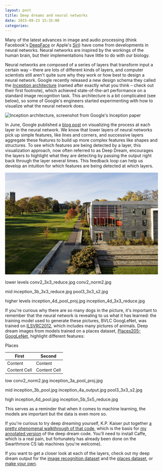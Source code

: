 ```yaml
---
layout: post
title: Deep dreams and neural networks
date: 2015-09-23 15:35:00
categories:
---
```


Many of the latest advances in image and audio processing (think Facebook's [DeepFace](https://research.facebook.com/publications/480567225376225/deepface-closing-the-gap-to-human-level-performance-in-face-verification/) or Apple's [Siri](http://www.wired.com/2014/06/siri_ai/)) have come from developments in neural networks. Neural networks are inspired by the workings of the human brain, but their implementations have little to do with our biology. 

Neural networks are composed of a series of layers that transform input a certain way – there are lots of different kinds of layers, and computer scientists still aren't quite sure why they work or how best to design a neural network. Google recently released a new design schema they called the [Inception architecture](http://www.cv-foundation.org/openaccess/content_cvpr_2015/papers/Szegedy_Going_Deeper_With_2015_CVPR_paper.pdf) (named after exactly what you think – check out their first footnote), which achieved state-of-the-art performance on a standard image recognition task. This architecture is a bit complicated (see below), so some of Google's engineers started experimenting with how to visualize what the neural network does.

![Inception architecture, screenshot from Google's Inception paper](http://devblogs.nvidia.com/parallelforall/wp-content/uploads/sites/3/2015/08/image6-624x172.png)

In June, Google published a [blog post](http://googleresearch.blogspot.com/2015/06/inceptionism-going-deeper-into-neural.html) on visualizing the process at each layer in the neural network. We know that lower layers of neural networks pick up simple features, like lines and corners, and successive layers aggregate these features to build up more complex features like shapes and structures. To see which features are being detected by a layer, this visualization approach, now often referred to as Deep Dream, encourages the layers to highlight what they are detecting by passing the output right back through the layer several times. This feedback loop can help us develop an intuition for which features are being detected at which layers.


![Input image, the view from Alice Paul dormitory at Swarthmore](/assets/ap.jpg)

lower levels
conv2_3x3_reduce.jpg
conv2_norm2.jpg

mid
inception_3b_3x3_reduce.jpg
pool3_3x3_s2.jpg

higher levels
inception_4d_pool_proj.jpg
inception_4d_3x3_reduce.jpg


If you're curious why there are so many dogs in the picture, it's important to remember that the neural network is revealing to us what it has learned: the training model used to generate these pictures, BVLC GoogLeNet, was trained on [ILSVRC2012](http://www.image-net.org/challenges/LSVRC/2014/), which includes many pictures of animals. Deep dream images from models trained on a places dataset, [Places205-GoogLeNet](http://places.csail.mit.edu/downloadCNN.html), highlight different features:

Places

| First | Second |
| ------------- | ------------- |
| Content | Content  |
| Content Cell  | Content Cell  | 

low
conv2_norm2.jpg
inception_3a_pool_proj.jpg

mid
inception_3b_pool.jpg
inception_4a_output.jpg
pool3_3x3_s2.jpg

high
inception_4d_pool.jpg
inception_5b_5x5_reduce.jpg


This serves as a reminder that when it comes to machine learning, the models are important but the data is even more so.

If you're curious to try deep dreaming yourself, K.P. Kaiser put together [a pretty phenomenal walkthrough of that code](http://www.kpkaiser.com/machine-learning/diving-deeper-into-deep-dreams/), which is the basis for [my annotated version](https://github.swarthmore.edu/DeepLearningCS93/pycaffe/blob/master/deepdream.py) of the deep dream code. You'll need to install Caffe, which is a real pain, but fortunately has already been done on the Swarthmore CS lab machines (you're welcome). 


If you want to get a closer look at each of the layers, check out my deep dream output for the [image recognition dataset](http://imgur.com/a/bi6uJ) and the [places dataset](http://imgur.com/a/w3xsz), or [make your own](http://deepdreamgenerator.com/).

<!-- 


Documentation for Caffe in Python is [sparse](https://github.com/BVLC/caffe/issues/1774) and a bit of a [work in progress](https://github.com/BVLC/caffe/pull/1703). To try to get a feel for how to use Caffe, I went looking for examples of pyCaffe in the wild and found Google's [Deep Dream](http://googleresearch.blogspot.ch/2015/06/inceptionism-going-deeper-into-neural.html), which they put on [Github](https://github.com/google/deepdream) with some spotty commenting. 

KP Kaiser put together [a pretty phenomenal walkthrough of that code](http://www.kpkaiser.com/machine-learning/diving-deeper-into-deep-dreams/), which is the basis for [my annotated version](https://github.swarthmore.edu/DeepLearningCS93/pycaffe/blob/master/deepdream.py) of the deep dream code.

This led to exploring and trying to understand the Deep Dream code in order to reverse-engineer it. Here's the BVLC GoogleNet Deep Dream @ [2 octaves](http://imgur.com/a/i4CBW) and at [6 octaves](http://imgur.com/a/w3xsz).  -->